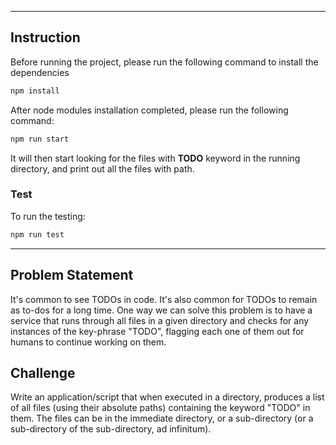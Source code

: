 
---
## Instruction

Before running the project, please run the following command to install the dependencies

```bash
npm install
```

After node modules installation completed, please run the following command:

```bash
npm run start
```

It will then start looking for the files with **TODO** keyword in the running directory,
and print out all the files with path.


### Test

To run the testing:

```bash
npm run test
```

---

## Problem Statement

It's common to see TODOs in code. It's also common for TODOs to remain as to-dos for a long time. One way we can solve this problem is to have a service that runs through all files in a given directory and checks for any instances of the key-phrase "TODO", flagging each one of them out for humans to continue working on them.

## Challenge

Write an application/script that when executed in a directory, produces a list of all files (using their absolute paths) containing the keyword "TODO" in them. The files can be in the immediate directory, or a sub-directory (or a sub-directory of the sub-directory, ad infinitum).
